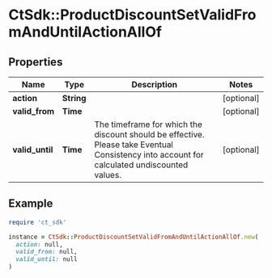# CtSdk::ProductDiscountSetValidFromAndUntilActionAllOf

## Properties

| Name | Type | Description | Notes |
| ---- | ---- | ----------- | ----- |
| **action** | **String** |  | [optional] |
| **valid_from** | **Time** |  | [optional] |
| **valid_until** | **Time** | The timeframe for which the discount should be effective. Please take Eventual Consistency into account for calculated undiscounted values. | [optional] |

## Example

```ruby
require 'ct_sdk'

instance = CtSdk::ProductDiscountSetValidFromAndUntilActionAllOf.new(
  action: null,
  valid_from: null,
  valid_until: null
)
```

